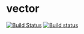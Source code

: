 # vector
[![Build Status](https://travis-ci.org/Nikolay2015/vector.svg?branch=master)](https://travis-ci.org/Nikolay2015/vector)
[![Build status](https://ci.appveyor.com/api/projects/status/81plogab21q62knf/branch/master?svg=true)](https://ci.appveyor.com/project/Nikolay2015/vector/branch/master)